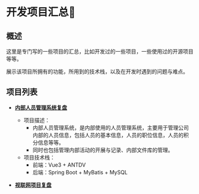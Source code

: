 # 开发项目汇总🚀

## 概述
这里是专门写的一些项目的汇总，比如开发过的一些项目，一些使用过的开源项目等等。

展示该项目所拥有的功能，所用到的技术栈，以及在开发时遇到的问题与难点。

## 项目列表
- [**内部人员管理系统复盘**](https://git.leet-code.online/project/personManagement.html)
  - 项目描述：
    - 内部人员管理系统，是内部使用的人员管理系统，主要用于管理公司内部的人员信息，包括人员的基本信息，人员的职位信息，人员的积分信息等等。
    - 同时也包括管理内部活动的开展与记录、内部文件库的管理。
  - 项目技术栈：
    - 前端：Vue3 + ANTDV
    - 后端：Spring Boot + MyBatis + MySQL

- [**视联网项目复盘**](https://git.leet-code.online/project/vnet.html)
